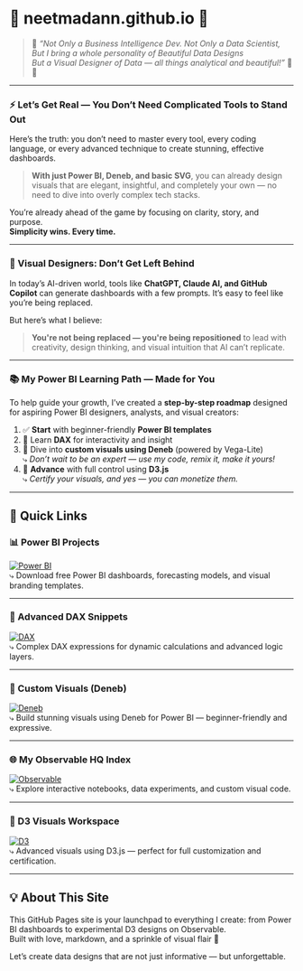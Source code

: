 # 🎀 neetmadann.github.io 🎀

> 🌸 *“Not Only a Business Intelligence Dev. Not Only a Data Scientist, But I bring a whole personality of Beautiful Data Designs  
But a Visual Designer of Data — all things analytical *and* beautiful!”* 🎨✨

---

### ⚡ Let’s Get Real — You Don’t Need Complicated Tools to Stand Out

Here’s the truth: you don’t need to master every tool, every coding language, or every advanced technique to create stunning, effective dashboards.

> **With just Power BI, Deneb, and basic SVG**, you can already design visuals that are elegant, insightful, and completely your own — no need to dive into overly complex tech stacks.

You’re already ahead of the game by focusing on clarity, story, and purpose.  
**Simplicity wins. Every time.**

---

### 🎯 Visual Designers: Don’t Get Left Behind

In today’s AI-driven world, tools like **ChatGPT, Claude AI, and GitHub Copilot** can generate dashboards with a few prompts. It’s easy to feel like you’re being replaced.

But here’s what I believe:

> **You're not being replaced — you're being repositioned** to lead with creativity, design thinking, and visual intuition that AI can’t replicate.

---

### 📚 My Power BI Learning Path — Made for You

To help guide your growth, I’ve created a **step-by-step roadmap** designed for aspiring Power BI designers, analysts, and visual creators:

1. ✅ **Start** with beginner-friendly **Power BI templates**  
2. 🔧 Learn **DAX** for interactivity and insight  
3. 🎨 Dive into **custom visuals using Deneb** (powered by Vega-Lite)  
   ⤷ *Don’t wait to be an expert — use my code, remix it, make it yours!*  
4. 🧪 **Advance** with full control using **D3.js**  
   ⤷ *Certify your visuals, and yes — you can monetize them.*

---

## 🌈 Quick Links

### 📊 Power BI Projects  
[![Power BI](https://img.shields.io/badge/View%20Power%20BI%20Folder-Dashboards%20%26%20Templates-orange?style=for-the-badge&logo=powerbi)](https://github.com/neetmadann/neetmadann.github.io/tree/main/PowerBI)  
⤷ Download free Power BI dashboards, forecasting models, and visual branding templates.

---

### 🧠 Advanced DAX Snippets  
[![DAX](https://img.shields.io/badge/Explore%20DAX%20Logic-Hard%20Level%20Equations-yellow?style=for-the-badge&logo=dynamics365)](https://github.com/neetmadann/neetmadann.github.io/tree/main/DAX)  
⤷ Complex DAX expressions for dynamic calculations and advanced logic layers.

---

### 🎨 Custom Visuals (Deneb)  
[![Deneb](https://img.shields.io/badge/Deneb%20Reports-Vega--Lite%20Visuals-blueviolet?style=for-the-badge&logo=vega)](https://github.com/neetmadann/neetmadann.github.io/tree/main/Deneb)  
⤷ Build stunning visuals using Deneb for Power BI — beginner-friendly and expressive.

---

### 🌐 My Observable HQ Index  
[![Observable](https://img.shields.io/badge/Visit%20Observable%20HQ-Main%20Index-ff69b4?style=for-the-badge&logo=observable)](https://observablehq.com/@neetmadan)  
⤷ Explore interactive notebooks, data experiments, and custom visual code.

---

### 🌳 D3 Visuals Workspace  
[![D3](https://img.shields.io/badge/Explore%20D3.js%20Work-D3%20Custom%20Visuals-green?style=for-the-badge&logo=d3.js)](https://observablehq.com/collection/@neetmadan/d3-custom-visuals)  
⤷ Advanced visuals using D3.js — perfect for full customization and certification.

---

## 💡 About This Site

This GitHub Pages site is your launchpad to everything I create: from Power BI dashboards to experimental D3 designs on Observable.  
Built with love, markdown, and a sprinkle of visual flair 💫

Let’s create data designs that are not just informative — but unforgettable.
